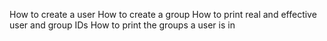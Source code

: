 How to create a user
How to create a group
How to print real and effective user and group IDs
How to print the groups a user is in

